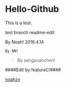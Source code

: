 # Hello-Github
This is a test.

test branch readme-edit 


By Noah! 2016.4.14

`By NN!`

>By zengyuanchen!

####Edit by featureC!####

[noahzy](http://noahzy.com)
